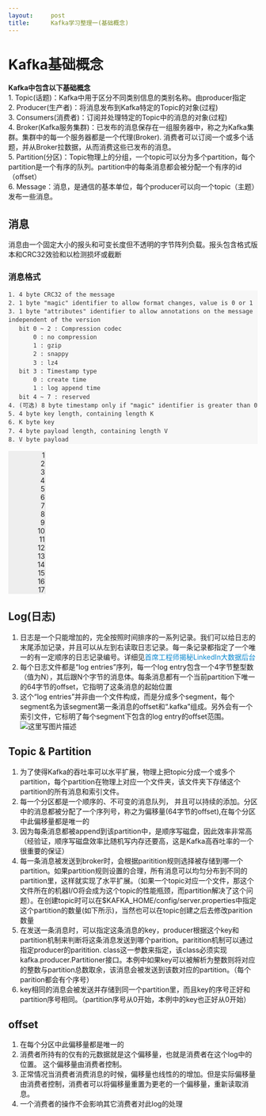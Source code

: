 ```yaml
---
layout:     post
title:      Kafka学习整理一(基础概念)
---
```

<div id="article_content" class="article_content clearfix csdn-tracking-statistics" data-pid="blog" data-mod="popu_307" data-dsm="post">
								            <link rel="stylesheet" href="https://csdnimg.cn/release/phoenix/template/css/ck_htmledit_views-f76675cdea.css">
						<div class="htmledit_views" id="content_views">
                
<h1 id="kafka基础概念">Kafka基础概念</h1>
<p><strong>Kafka中包含以下基础概念</strong><span> </span><br>
1. Topic(话题)：Kafka中用于区分不同类别信息的类别名称。由producer指定<span> </span><br>
2. Producer(生产者)：将消息发布到Kafka特定的Topic的对象(过程)<span> </span><br>
3. Consumers(消费者)：订阅并处理特定的Topic中的消息的对象(过程)<span> </span><br>
4. Broker(Kafka服务集群)：已发布的消息保存在一组服务器中，称之为Kafka集群。集群中的每一个服务器都是一个代理(Broker). 消费者可以订阅一个或多个话题，并从Broker拉数据，从而消费这些已发布的消息。<span> </span><br>
5. Partition(分区)：Topic物理上的分组，一个topic可以分为多个partition，每个partition是一个有序的队列。partition中的每条消息都会被分配一个有序的id（offset）<span> </span><br>
6. Message：消息，是通信的基本单位，每个producer可以向一个topic（主题）发布一些消息。</p>
<h2 id="消息"><a name="t1" style="text-decoration:none;color:rgb(12,137,207);"></a>消息</h2>
<p>消息由一个固定大小的报头和可变长度但不透明的字节阵列负载。报头包含格式版本和CRC32效验和以检测损坏或截断</p>
<h3 id="消息格式"><a name="t2" style="text-decoration:none;color:rgb(12,137,207);"></a>消息格式</h3>
<pre class="prettyprint" style="font-family:'Source Code Pro', monospace;display:block;font-size:14px;line-height:1.45;color:rgb(51,51,51);background-color:rgba(128,128,128,.0470588);border:0px solid rgb(136,136,136);font-style:normal;font-weight:normal;letter-spacing:normal;text-indent:0px;text-transform:none;word-spacing:0px;"><code class="hljs livecodeserver has-numbering" style="display:block;background:transparent;color:inherit;font-family:'Source Code Pro', monospace;"><span class="hljs-number">1.</span> <span class="hljs-number">4</span> <span class="hljs-keyword">byte</span> CRC32 <span class="hljs-operator">of</span> <span class="hljs-operator">the</span> message
<span class="hljs-number">2.</span> <span class="hljs-number">1</span> <span class="hljs-keyword">byte</span> <span class="hljs-string">"magic"</span> identifier <span class="hljs-built_in">to</span> allow <span class="hljs-built_in">format</span> changes, <span class="hljs-built_in">value</span> is <span class="hljs-number">0</span> <span class="hljs-operator">or</span> <span class="hljs-number">1</span>
<span class="hljs-number">3.</span> <span class="hljs-number">1</span> <span class="hljs-keyword">byte</span> <span class="hljs-string">"attributes"</span> identifier <span class="hljs-built_in">to</span> allow annotations <span class="hljs-command"><span class="hljs-keyword">on</span> <span class="hljs-title">the</span> <span class="hljs-title">message</span> <span class="hljs-title">independent</span> <span class="hljs-title">of</span> <span class="hljs-title">the</span> <span class="hljs-title">version</span></span>
   bit <span class="hljs-number">0</span> ~ <span class="hljs-number">2</span> : Compression codec
       <span class="hljs-number">0</span> : no compression
       <span class="hljs-number">1</span> : gzip
       <span class="hljs-number">2</span> : snappy
       <span class="hljs-number">3</span> : lz4
   bit <span class="hljs-number">3</span> : Timestamp type
       <span class="hljs-number">0</span> : <span class="hljs-built_in">create</span> <span class="hljs-built_in">time</span>
       <span class="hljs-number">1</span> : <span class="hljs-built_in">log</span> append <span class="hljs-built_in">time</span>
   bit <span class="hljs-number">4</span> ~ <span class="hljs-number">7</span> : reserved
<span class="hljs-number">4.</span> (可选) <span class="hljs-number">8</span> <span class="hljs-keyword">byte</span> timestamp only <span class="hljs-keyword">if</span> <span class="hljs-string">"magic"</span> identifier is greater than <span class="hljs-number">0</span>
<span class="hljs-number">5.</span> <span class="hljs-number">4</span> <span class="hljs-keyword">byte</span> key <span class="hljs-built_in">length</span>, containing <span class="hljs-built_in">length</span> K
<span class="hljs-number">6.</span> K <span class="hljs-keyword">byte</span> key
<span class="hljs-number">7.</span> <span class="hljs-number">4</span> <span class="hljs-keyword">byte</span> payload <span class="hljs-built_in">length</span>, containing <span class="hljs-built_in">length</span> V
<span class="hljs-number">8.</span> V <span class="hljs-keyword">byte</span> payload</code></pre><ul class="pre-numbering" style="width:50px;background-color:rgb(238,238,238);border-right:1px solid rgb(221,221,221);list-style:none;text-align:right;"><li style="list-style:none;margin-left:0px;">1</li><li style="list-style:none;margin-left:0px;">2</li><li style="list-style:none;margin-left:0px;">3</li><li style="list-style:none;margin-left:0px;">4</li><li style="list-style:none;margin-left:0px;">5</li><li style="list-style:none;margin-left:0px;">6</li><li style="list-style:none;margin-left:0px;">7</li><li style="list-style:none;margin-left:0px;">8</li><li style="list-style:none;margin-left:0px;">9</li><li style="list-style:none;margin-left:0px;">10</li><li style="list-style:none;margin-left:0px;">11</li><li style="list-style:none;margin-left:0px;">12</li><li style="list-style:none;margin-left:0px;">13</li><li style="list-style:none;margin-left:0px;">14</li><li style="list-style:none;margin-left:0px;">15</li><li style="list-style:none;margin-left:0px;">16</li><li style="list-style:none;margin-left:0px;">17</li></ul><h2 id="log日志"><a name="t3" style="text-decoration:none;color:rgb(12,137,207);"></a>Log(日志)</h2>
<ol><li>日志是一个只能增加的，完全按照时间排序的一系列记录。我们可以给日志的末尾添加记录，并且可以从左到右读取日志记录。每一条记录都指定了一个唯一的有一定顺序的日志记录编号。详细见<a href="http://www.36dsj.com/archives/6387" rel="nofollow" style="text-decoration:none;color:rgb(12,137,207);">首席工程师揭秘LinkedIn大数据后台</a></li><li>每个日志文件都是“log entries”序列，每一个log entry包含一个4字节整型数（值为N），其后跟N个字节的消息体。每条消息都有一个当前partition下唯一的64字节的offset，它指明了这条消息的起始位置</li><li>这个“log entries”并非由一个文件构成，而是分成多个segment，每个segment名为该segment第一条消息的offset和“.kafka”组成。另外会有一个索引文件，它标明了每个segment下包含的log entry的offset范围。<span> </span><br><img src="https://kafka.apache.org/images/kafka_log.png" alt="这里写图片描述" title="" style="border:none;"></li></ol><h2 id="topic-partition"><a name="t4" style="text-decoration:none;color:rgb(12,137,207);"></a>Topic &amp; Partition</h2>
<ol><li>为了使得Kafka的吞吐率可以水平扩展，物理上把topic分成一个或多个partition，每个partition在物理上对应一个文件夹，该文件夹下存储这个partition的所有消息和索引文件。</li><li>每一个分区都是一个顺序的、不可变的消息队列， 并且可以持续的添加。分区中的消息都被分配了一个序列号，称之为偏移量(64字节的offset),在每个分区中此偏移量都是唯一的</li><li>因为每条消息都被append到该partition中，是顺序写磁盘，因此效率非常高（经验证，顺序写磁盘效率比随机写内存还要高，这是Kafka高吞吐率的一个很重要的保证）</li><li>每一条消息被发送到broker时，会根据paritition规则选择被存储到哪一个partition。如果partition规则设置的合理，所有消息可以均匀分布到不同的partition里，这样就实现了水平扩展。（如果一个topic对应一个文件，那这个文件所在的机器I/O将会成为这个topic的性能瓶颈，而partition解决了这个问题）。在创建topic时可以在$KAFKA_HOME/config/server.properties中指定这个partition的数量(如下所示)，当然也可以在topic创建之后去修改parition数量</li><li>在发送一条消息时，可以指定这条消息的key，producer根据这个key和partition机制来判断将这条消息发送到哪个parition。paritition机制可以通过指定producer的paritition. class这一参数来指定，该class必须实现kafka.producer.Partitioner接口。本例中如果key可以被解析为整数则将对应的整数与partition总数取余，该消息会被发送到该数对应的partition。（每个parition都会有个序号）</li><li>key相同的消息会被发送并存储到同一个partition里，而且key的序号正好和partition序号相同。（partition序号从0开始，本例中的key也正好从0开始）</li></ol><h2 id="offset"><a name="t5" style="text-decoration:none;color:rgb(12,137,207);"></a>offset</h2>
<ol><li>在每个分区中此偏移量都是唯一的</li><li>消费者所持有的仅有的元数据就是这个偏移量，也就是消费者在这个log中的位置。 这个偏移量由消费者控制。</li><li>正常情况当消费者消费消息的时候，偏移量也线性的的增加。但是实际偏移量由消费者控制，消费者可以将偏移量重置为更老的一个偏移量，重新读取消息。</li><li>一个消费者的操作不会影响其它消费者对此log的处理</li></ol>            </div>
                </div>